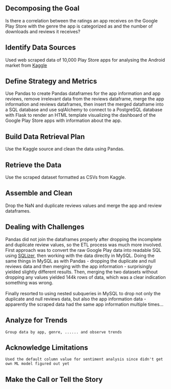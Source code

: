 ## Decomposing the Goal
Is there a correlation between the ratings an app receives on the Google Play Store with the genre the app is categorized as and the number of downloads and reviews it receives?
    
## Identify Data Sources
Used web scraped data of 10,000 Play Store apps for analysing the Android market from [Kaggle](https://www.kaggle.com/lava18/google-play-store-apps)
    
## Define Strategy and Metrics
Use Pandas to create Pandas dataframes for the app information and app reviews, remove irrelevant data from the reviews dataframe, merge the app information and reviews dataframes, then insert the merged dataframe into a SQL database and use sqlAlchemy to connect to a PostgreSQL database with Flask to render an HTML template visualizing the dashboard of the Google Play Store apps with information about the app.
    
## Build Data Retrieval Plan
Use the Kaggle source and clean the data using Pandas.
    
## Retrieve the Data
Use the scraped dataset formatted as CSVs from Kaggle.

## Assemble and Clean
Drop the NaN and duplicate reviews values and merge the app and review dataframes.

## Dealing with Challenges
Pandas did not join the dataframes properly after dropping the incomplete and duplicate review values, so the ETL process was much more involved. First approach was to convert the raw Google Play data into readable SQL using [SQLizer](https://sqlizer.io/#/), then working with the data directly in MySQL. Doing the same things in MySQL as with Pandas - dropping the duplicate and null reviews data and then merging with the app information - surprisingly yielded slightly different results. Then, merging the two datasets without dropping any values yielded 144k rows of data, which was a clear indication something was wrong.\
\
Finally resorted to using nested subqueries in MySQL to drop not only the duplicate and null reviews data, but also the app information data - apparently the scraped data had the same app information multiple times...

## Analyze for Trends
    Group data by app, genre, ...... and observe trends

## Acknowledge Limitations
    Used the default column value for sentiment analysis since didn't get own ML model figured out yet

## Make the Call or Tell the Story
    
